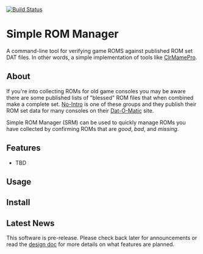 [![Build Status](https://travis-ci.org/cmcginty/simple-rom-manager.svg?branch=master)](https://travis-ci.org/cmcginty/simple-rom-manager)

# Simple ROM Manager

A command-line tool for verifying game ROMS against published ROM set DAT files. In other words, a simple implementation of tools like [ClrMamePro](https://mamedev.emulab.it/clrmamepro/).

## About

If you're into collecting ROMs for old game consoles you may be aware there are some published lists of "blessed" ROM files that when combined make a complete set. [No-Intro](http://no-intro.org/) is one of these groups and they publish their ROM set data for many consoles on their [Dat-O-Matic](http://datomatic.no-intro.org/) site.

Simple ROM Manager (SRM) can be used to quickly manage ROMs you have collected by confirming ROMs that are _good_, _bad_, and _missing_.

## Features

* TBD

## Usage

## Install

## Latest News

This software is pre-release. Please check back later for announcements or read the [design doc](DESIGN.md) for more details on what features are planned.
